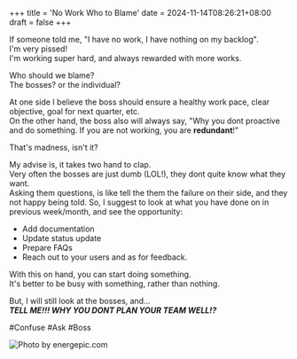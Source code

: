 +++
title = 'No Work Who to Blame'
date = 2024-11-14T08:26:21+08:00
draft = false
+++

If someone told me, "I have no work, I have nothing on my backlog".  
I'm very pissed!  
I'm working super hard, and always rewarded with more works.  

Who should we blame?  
The bosses? or the individual?  

At one side I believe the boss should ensure a healthy work pace, clear objective, goal for next quarter, etc.  
On the other hand, the boss also will always say, "Why you dont proactive and do something. If you are not working, you are **redundant**!"  

That's madness, isn't it?  

My advise is, it takes two hand to clap.  
Very often the bosses are just dumb (LOL!), they dont quite know what they want.  
Asking them questions, is like tell the them the failure on their side, and they not happy being told. 
So, I suggest to look at what you have done on in previous week/month, and see the opportunity:  
- Add documentation
- Update status update
- Prepare FAQs
- Reach out to your users and as for feedback.

With this on hand, you can start doing something.   
It's better to be busy with something, rather than nothing.

But, I will still look at the bosses, and...  
***TELL ME!!! WHY YOU DONT PLAN YOUR TEAM WELL!?***

#Confuse #Ask #Boss

![Photo by energepic.com](/images/stress.jpg "Photo by energepic.com")

